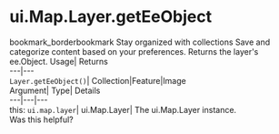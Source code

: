  
#  ui.Map.Layer.getEeObject
bookmark_borderbookmark Stay organized with collections  Save and categorize content based on your preferences.
Returns the layer's ee.Object. 
Usage| Returns  
---|---  
`Layer.getEeObject()`| Collection|Feature|Image  
Argument| Type| Details  
---|---|---  
this: `ui.map.layer`| ui.Map.Layer| The ui.Map.Layer instance.  
Was this helpful?
